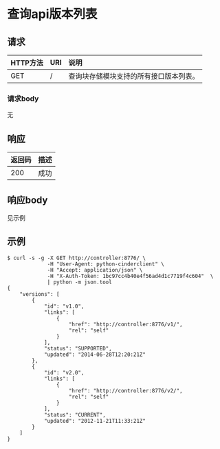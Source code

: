 # 查询api版本列表

## 请求
|HTTP方法|URI|说明|
|:------|:---|:---|
|GET|/|查询块存储模块支持的所有接口版本列表。|
### 请求body
无
## 响应
|返回码|描述|
|:---|:---|
|200|成功|
## 响应body

见示例
## 示例
```
$ curl -s -g -X GET http://controller:8776/ \ 
             -H "User-Agent: python-cinderclient" \
             -H "Accept: application/json" \
             -H "X-Auth-Token: 1bc97cc4b40e4f56ad4d1c7719f4c604"  \ 
             | python -m json.tool
{
    "versions": [
        {
            "id": "v1.0",
            "links": [
                {
                    "href": "http://controller:8776/v1/",
                    "rel": "self"
                }
            ],
            "status": "SUPPORTED",
            "updated": "2014-06-28T12:20:21Z"
        },
        {
            "id": "v2.0",
            "links": [
                {
                    "href": "http://controller:8776/v2/",
                    "rel": "self"
                }
            ],
            "status": "CURRENT",
            "updated": "2012-11-21T11:33:21Z"
        }
    ]
}
```

